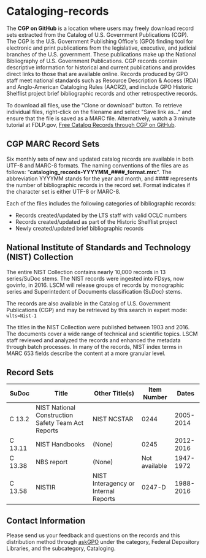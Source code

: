 # Cataloging-records
The **CGP on GitHub** is a location where users may freely download record sets extracted from the Catalog of U.S. Government Publications (CGP). The CGP is the U.S. Government Publishing Office's (GPO) finding tool for electronic and print publications from the legislative, executive, and judicial branches of the U.S. government. These publications make up the National Bibliography of U.S. Government Publications. CGP records contain descriptive information for historical and current publications and provides direct links to those that are available online. Records produced by GPO staff meet national standards such as Resource Description & Access (RDA) and Anglo-American Cataloging Rules (AACR2), and include GPO Historic Shelflist project brief bibliographic records and other retrospective records. 

To download all files, use the "Clone or download" button. To retrieve individual files, right-click on the filename and select "Save link as..." and ensure that the file is saved as a MARC file. Alternatively, watch a 3 minute tutorial at FDLP.gov, [Free Catalog Records through CGP on GitHub](https://www.fdlp.gov/free-catalog-records-through-cgp-on-github "Free Catalog Records through CGP on GitHub").
 

## CGP MARC Record Sets
Six monthly sets of new and updated catalog records are available in both UTF-8 and MARC-8 formats. The naming conventions of the files are as follows: “**cataloging_records-YYYYMM_####_format.mrc**”.  The abbreviation YYYYMM stands for the year and month, and #### represents the number of bibliographic records in the record set. Format indicates if the character set is either UTF-8 or MARC-8.
 
Each of the files includes the following categories of bibliographic records:
   * Records created/updated by the LTS staff with valid OCLC numbers
   * Records created/updated as part of the Historic Shelflist project
   * Newly created/updated brief bibliographic records

## National Institute of Standards and Technology (NIST) Collection
The entire NIST Collection contains nearly 10,000 records in 13 series/SuDoc stems. The NIST records were ingested into FDsys, now govinfo, in 2016. LSCM will release groups of records by monographic series and Superintedent of Documents classification (SuDoc) stems.

The records are also available in the Catalog of U.S. Government Publications (CGP) and may be retrieved by this search in expert mode: `wlts=Nist-1`

The titles in the NIST Collection were published between 1903 and 2016. The documents cover a wide range of technical and scientific topics. LSCM staff reviewed and analyzed the records and enhanced the metadata through batch processes. In many of the records, NIST index terms in MARC 653 fields describe the content at a more granular level. 

## Record Sets
|  **SuDoc**  |  **Title**  |  **Other Title(s)**  |  **Item Number**  |  **Dates**  
|--|--|--|--|--|
| C 13.2 | NIST National Construction Safety Team Act Reports | NIST NCSTAR | 0244 | 2005-2014 |
| C 13.11 | NIST Handbooks | (None) | 0245 | 2012-2016 |
| C 13.38 | NBS report | (None) | Not available | 1947-1972 |
| C 13.58 | NISTIR | NIST Interagency or Internal Reports | 0247-D | 1988-2016 |

## Contact Information
Please send us your feedback and questions on the records and this distribution method through [askGPO](https://www.gpo.gov/askgpo "Contact GPO via askGPO") under the category, Federal Depository Libraries, and the subcategory, Cataloging.

